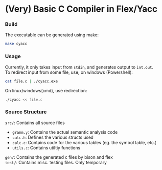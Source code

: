 (Very) Basic C Compiler in Flex/Yacc
====================================

### Build
The executable can be generated using make:
```bash
make cyacc
```

### Usage
Currently, it only takes input from `stdin`, and generates output to `int.out`. To redirect input 
from some file, use, on windows (Powershell):
```bash
cat file.c | ./cyacc.exe
```
On linux/windows(cmd), use redirection:
```bash
./cyacc << file.c
```

### Source Structure
`src/`: Contains all source files  
  - `gramm.y`: Contains the actual semantic analysis code  
  - `calc.h`: Defines the various structs used
  - `calc.c`: Contains code for the various tables (eg. the symbol table, etc.)
  - `utils.c`: Contains utiltiy functions  
  
`gen/`: Contains the generated c files by bison and flex  
`test/`: Contains misc. testing files. Only temporary  